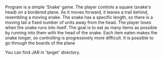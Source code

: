 Program is a simple 'Snake' game.
The player controls a square (snake's head) on a bordered plane. As it moves forward, it leaves a trail behind, resembling a moving snake.
The snake has a specific length, so there is a moving tail a fixed number of units away from the head. 
The player loses when the snake runs into itself.
The goal is to eat as many items as possible by running into them with the head of the snake.
Each item eaten makes the snake longer, so controlling is progressively more difficult.
It is possible to go through the boards of the plane

You can find JAR in 'target' directory.
